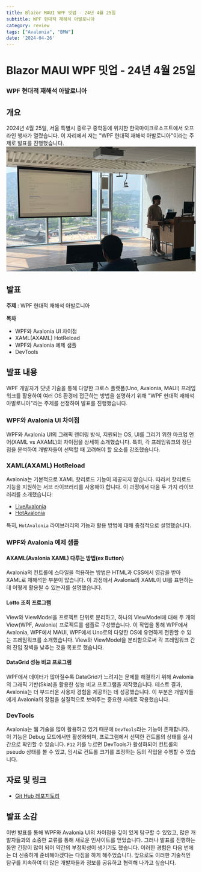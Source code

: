 ```yaml
---
title: Blazor MAUI WPF 밋업 - 24년 4월 25일
subtitle: WPF 현대적 재해석 아발로니아
category: review
tags: ["Avalonia", "BMW"]
date: '2024-04-26'
---
```

# Blazor MAUI WPF 밋업 - 24년 4월 25일 
### WPF 현대적 재해석 아발로니아
## 개요
2024년 4월 25일, 서울 특별시 종로구 중학동에 위치한 한국마이크로소프트에서 오프라인 행사가 열렸습니다. 이 자리에서 저는 "WPF 현대적 재해석 아발로니아"이라는 주제로 발표를 진행했습니다.
![alt text](image.png)
## 발표

**주제** : WPF 현대적 재해석 아발로니아

**목차**

- WPF와 Avalonia UI 차이점
- XAML(AXAML) HotReload
- WPF와 Avalonia 예제 샘플
- DevTools

## 발표 내용
WPF 개발자가 닷넷 기술을 통해 다양한 크로스 플랫폼(Uno, Avalonia, MAUI) 프레임워크를 활용하여 여러 OS 환경에 접근하는 방법을 설명하기 위해 "WPF 현대적 재해석 아발로니아"라는 주제를 선정하여 발표를 진행했습니다. <br/>

### WPF와 Avalonia UI 차이점

WPF와 Avalonia UI의 그래픽 렌더링 방식, 지원되는 OS, UI를 그리기 위한 마크업 언어(XAML vs AXAML)의 차이점을 상세히 소개했습니다. 특히, 각 프레임워크의 장단점을 분석하여 개발자들이 선택할 때 고려해야 할 요소를 강조했습니다. <br/>

### XAML(AXAML) HotReload

Avalonia는 기본적으로 XAML 핫리로드 기능이 제공되지 않습니다. 따라서 핫리로드 기능을 지원하는 서브 라이브러리를 사용해야 합니다. 이 과정에서 다음 두 가지 라이브러리를 소개했습니다:

- [LiveAvalonia]("https://github.com/AvaloniaUI/Live.Avalonia")
- [HotAvalonia]("https://github.com/Kir-Antipov/HotAvalonia")

특히, `HotAvalonia` 라이브러리의 기능과 활용 방법에 대해 중점적으로 설명했습니다. <br/>

### WPF와 Avalonia 예제 샘플

#### AXAML(Avalonia XAML) 다루는 방법(ex Button)

Avalonia의 컨트롤에 스타일을 적용하는 방법은 HTML과 CSS에서 영감을 받아 XAML로 재해석한 부분이 많습니다. 이 과정에서 Avalonia의 XAML이 UI를 표현하는 데 어떻게 활용될 수 있는지를 설명했습니다.

#### Lotto 조회 프로그램

View와 ViewModel을 프로젝트 단위로 분리하고, 하나의 ViewModel에 대해 두 개의 View(WPF, Avalonia) 프로젝트를 샘플로 구성했습니다. 이 작업을 통해 WPF에서 Avalonia, WPF에서 MAUI, WPF에서 Uno로의 다양한 OS에 유연하게 전환할 수 있는 프레임워크를 소개했습니다. View와 ViewModel을 분리함으로써 각 프레임워크 간의 진입 장벽을 낮추는 것을 목표로 했습니다.

#### DataGrid 성능 비교 프로그램
WPF에서 데이터가 많아질수록 DataGrid가 느려지는 문제를 해결하기 위해 Avalonia의 그래픽 기반(Skia)을 활용한 성능 비교 프로그램을 제작했습니다. 테스트 결과, Avalonia는 더 부드러운 사용자 경험을 제공하는 데 성공했습니다. 이 부분은 개발자들에게 Avalonia의 장점을 실질적으로 보여주는 중요한 사례로 작용했습니다.

### DevTools
Avalonia는 웹 기술을 많이 활용하고 있기 때문에 `DevTools`라는 기능이 존재합니다. 이 기능은 Debug 모드에서만 활성화되며, 프로그램에서 선택한 컨트롤의 상태를 실시간으로 확인할 수 있습니다. `F12` 키를 누르면 DevTools가 활성화되어 컨트롤의 pseudo 상태를 볼 수 있고, 임시로 컨트롤 크기를 조정하는 등의 작업을 수행할 수 있습니다.

## 자료 및 링크
- [Git Hub 레포지토리](https://github.com/lukewire129/WpfMeetup_240425)

## 발표 소감
이번 발표를 통해 WPF와 Avalonia UI의 차이점을 깊이 있게 탐구할 수 있었고, 많은 개발자들과의 소중한 교류를 통해 새로운 인사이트를 얻었습니다. 그러나 발표를 진행하는 동안 긴장이 많이 되어 약간의 부정확성이 생기기도 했습니다. 이러한 경험은 다음 번에는 더 신중하게 준비해야겠다는 다짐을 하게 해주었습니다. 앞으로도 이러한 기술적인 탐구를 지속하여 더 많은 개발자들과 정보를 공유하고 협력해 나가고 싶습니다.